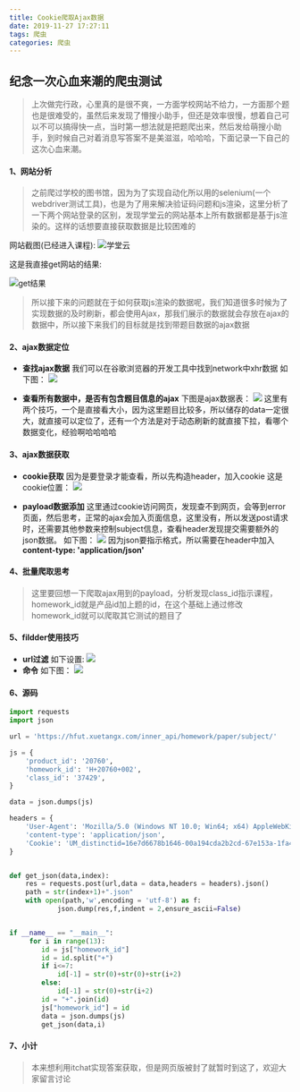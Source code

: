 ```yaml
---
title: Cookie爬取Ajax数据
date: 2019-11-27 17:27:11
tags: 爬虫
categories: 爬虫
---
```


## 纪念一次心血来潮的爬虫测试

>上次做完行政，心里真的是很不爽，一方面学校网站不给力，一方面那个题也是很难受的，虽然后来发现了懵搜小助手，但还是效率很慢，想着自己可以不可以搞得快一点，当时第一想法就是把题爬出来，然后发给萌搜小助手，到时候自己对着消息写答案不是美滋滋，哈哈哈，下面记录一下自己的这次心血来潮。


#### 1、网站分析

>之前爬过学校的图书馆，因为为了实现自动化所以用的selenium(一个webdriver测试工具)，也是为了用来解决验证码问题和js渲染，这里分析了一下两个网站登录的区别，发现学堂云的网站基本上所有数据都是基于js渲染的。这样的话想要直接获取数据是比较困难的

网站截图(已经进入课程):
![学堂云](https://blog-1257711631.cos.ap-nanjing.myqcloud.com/Snipaste_2019-11-27_17-50-32.jpg)

这是我直接get网站的结果:

![get结果](https://blog-1257711631.cos.ap-nanjing.myqcloud.com/Snipaste_2019-11-27_17-41-30.jpg)

> 所以接下来的问题就在于如何获取js渲染的数据呢，我们知道很多时候为了实现数据的及时刷新，都会使用Ajax，那我们展示的数据就会存放在ajax的数据中，所以接下来我们的目标就是找到带题目数据的ajax数据

<!--more-->
#### 2、ajax数据定位

- **查找ajax数据**
我们可以在谷歌浏览器的开发工具中找到network中xhr数据
如下图：
![](https://blog-1257711631.cos.ap-nanjing.myqcloud.com/Snipaste_2019-11-27_17-52-47.jpg)

- **查看所有数据中，是否有包含题目信息的ajax**
下图是ajax数据表：
![](https://blog-1257711631.cos.ap-nanjing.myqcloud.com/Snipaste_2019-11-27_17-54-50.jpg)
这里有两个技巧，一个是直接看大小，因为这里题目比较多，所以储存的data一定很大，就直接可以定位了，还有一个方法是对于动态刷新的就直接下拉，看哪个数据变化，经验啊哈哈哈哈

#### 3、ajax数据获取

- **cookie获取**
因为是要登录才能查看，所以先构造header，加入cookie
这是cookie位置：
![](https://blog-1257711631.cos.ap-nanjing.myqcloud.com/Snipaste_2019-11-27_18-05-58.jpg)

- **payload数据添加**
这里通过cookie访问网页，发现查不到网页，会等到error页面，然后思考，正常的ajax会加入页面信息，这里没有，所以发送post请求时，还需要其他参数来控制subject信息，查看header发现提交需要额外的json数据。
如下图：
![](https://blog-1257711631.cos.ap-nanjing.myqcloud.com/Snipaste_2019-11-27_18-06-17.jpg)
因为json要指示格式，所以需要在header中加入**content-type: 'application/json'**

#### 4、批量爬取思考

>这里要回想一下爬取ajax用到的payload，分析发现class_id指示课程，homework_id就是产品id加上题的id，在这个基础上通过修改homework_id就可以爬取其它测试的题目了

#### 5、fildder使用技巧

- **url过滤**
如下设置:
![](https://blog-1257711631.cos.ap-nanjing.myqcloud.com/Snipaste_2019-11-27_22-43-41.jpg)
- **命令**
如下图：
![](https://blog-1257711631.cos.ap-nanjing.myqcloud.com/Snipaste_2019-11-27_22-46-29.jpg)

#### 6、源码
```python
import requests
import json

url = 'https://hfut.xuetangx.com/inner_api/homework/paper/subject/'

js = {
    'product_id': '20760', 
    'homework_id': 'H+20760+002', 
    'class_id': '37429',
}

data = json.dumps(js)

headers = {
    'User-Agent': 'Mozilla/5.0 (Windows NT 10.0; Win64; x64) AppleWebKit/537.36 (KHTML, like Gecko) Chrome/77.0.3865.75 Safari/537.36',
    'content-type': 'application/json',
    'Cookie': 'UM_distinctid=16e7d6678b1646-00a194cda2b2cd-67e153a-1fa400-16e7d6678b2647; _log_user_id=2734764cb98e751f2fe903147269e33b; sharesessionid=b866b1c1a9dfefbf725810f324321dfe; frontendUserReferrer=http://www.xuetangx.com/cloud; frontendUserTrack=12298; frontendUserTrackPrev=12298; plat_id=369; org_id=503; mode=1; xt=gAAAAABd3fHjlrtKBB0j0ErFWIcCenWz7RgdyMeF1B1DRIk_z8DNkmhOVqHC8SxVw7JtnGMdkw4QHUP645TKkWJq-yYEJxzKuUGZYrWieH1Z25jvN-fozTU; xt_expires_in=604800; identity=1; CNZZDATA1273255756=947970158-1574057096-%7C1574845704; access_token=gAAAAABd3kdpfWD8-X_bmzP-Uvgde_xTX4tOyXLNzks4SmSyb0a_T5M30bFKGhs_cr0EPf0VuN7PCk6Lnl6k4nc-TyJG0ekvWnbWALxqLUsJcQnTgtaMT0g'
}


def get_json(data,index):
    res = requests.post(url,data = data,headers = headers).json()
    path = str(index+1)+".json"
    with open(path,'w',encoding = 'utf-8') as f:
            json.dump(res,f,indent = 2,ensure_ascii=False)


if __name__ == "__main__":   
     for i in range(13):
        id = js["homework_id"]
        id = id.split("+")
        if i<=7:
            id[-1] = str(0)+str(0)+str(i+2)
        else:
            id[-1] = str(0)+str(i+2)
        id = "+".join(id)
        js["homework_id"] = id
        data = json.dumps(js)
        get_json(data,i)
```

#### 7、小计

> 本来想利用itchat实现答案获取，但是网页版被封了就暂时到这了，欢迎大家留言讨论










